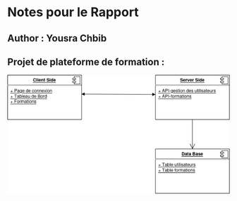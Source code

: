 # Notes pour le Rapport
## Author : Yousra Chbib
## Projet de plateforme de formation :
![Architecture](architecture.drawio.png)
